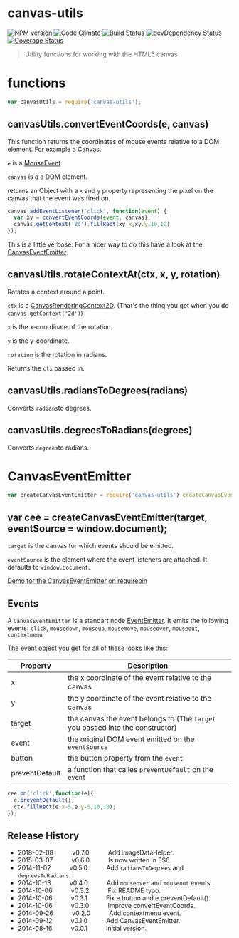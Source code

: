 # canvas-utils
[![NPM version](https://badge.fury.io/js/canvas-utils.svg)](http://badge.fury.io/js/canvas-utils)
[![Code Climate](https://codeclimate.com/github/tillarnold/canvas-utils/badges/gpa.svg)](https://codeclimate.com/github/tillarnold/canvas-utils)
[![Build Status](https://travis-ci.org/tillarnold/canvas-utils.svg?branch=master)](https://travis-ci.org/tillarnold/canvas-utils)
[![devDependency Status](https://david-dm.org/tillarnold/canvas-utils/dev-status.svg)](https://david-dm.org/tillarnold/canvas-utils#info=devDependencies)
[![Coverage Status](https://coveralls.io/repos/tillarnold/canvas-utils/badge.svg?branch=master)](https://coveralls.io/r/tillarnold/canvas-utils?branch=master)


> Utility functions for working with the HTML5 canvas

# functions

```js
var canvasUtils = require('canvas-utils');
```
## canvasUtils.convertEventCoords(e, canvas)

This function returns the coordinates of mouse events relative to a
DOM element. For example a Canvas.

`e` is a [MouseEvent](https://developer.mozilla.org/en-US/docs/Web/API/MouseEvent).

`canvas` is a a DOM element.

returns an Object with a `x` and `y` property representing the
pixel on the canvas that the event was fired on.

```js
canvas.addEventListener('click', function(event) {
  var xy = convertEventCoords(event, canvas);
  canvas.getContext('2d').fillRect(xy.x,xy.y,10,10)
});
```

This is a little verbose. For a nicer way to do this have a look at the [CanvasEventEmitter](#canvaseventemitter)

## canvasUtils.rotateContextAt(ctx, x, y, rotation)
Rotates a context around a point.

`ctx` is a [CanvasRenderingContext2D](https://developer.mozilla.org/docs/Web/API/CanvasRenderingContext2D).
(That's the thing you get when you do `canvas.getContext('2d')`)

`x` is the x-coordinate of the rotation.

`y` is the y-coordinate.

`rotation` is the rotation in radians.

Returns the `ctx` passed in.
## canvasUtils.radiansToDegrees(radians)
Converts `radians`to degrees.

## canvasUtils.degreesToRadians(degrees)
Converts `degrees`to radians.


# CanvasEventEmitter

```js
var createCanvasEventEmitter = require('canvas-utils').createCanvasEventEmitter;
```

## var cee = createCanvasEventEmitter(target, eventSource = window.document);

`target` is the canvas for which events should be emitted.

`eventSource` is the element where the event listeners are attached. It defaults to `window.document`.

[Demo for the CanvasEventEmitter on requirebin](http://requirebin.com/?gist=48c497080c0d4f1dea9a)

## Events

A `CanvasEventEmitter` is a standart node [EventEmitter](nodejs.org/api/events.html#events_class_events_eventemitter).
It emits the following events: `click`, `mousedown`, `mouseup`, `mousemove`, `mouseover`, `mouseout`, `contextmenu`

The event object you get for all of these looks like this:

| Property       | Description |
|----------------|-------------------------------------------------------|
| x              | the x coordinate of the event relative to the canvas |
| y              | the y coordinate of the event relative to the canvas |
| target         | the canvas the event belongs to (The `target` you passed into the constructor) |
| event          | the original DOM event emitted on the `eventSource` |
| button         | the button property from the `event` |
| preventDefault | a function that calles `preventDefault` on the `event` |


```js
cee.on('click',function(e){
  e.preventDefault();
  ctx.fillRect(e.x-5,e.y-5,10,10);
});
```

## Release History
* 2018-02-08   v0.7.0   Add imageDataHelper.
* 2015-03-07   v0.6.0   Is now written in ES6.
* 2014-11-02   v0.5.0   Add `radiansToDegrees` and `degreesToRadians`.
* 2014-10-13   v0.4.0   Add `mouseover` and `mouseout` events.
* 2014-10-06   v0.3.2   Fix README typo.
* 2014-10-06   v0.3.1   Fix e.button and e.preventDefault().
* 2014-10-06   v0.3.0   Improve convertEventCoords.
* 2014-09-26   v0.2.0   Add contextmenu event.
* 2014-09-12   v0.1.0   Add CanvasEventEmitter.
* 2014-08-16   v0.0.1   Initial version.
